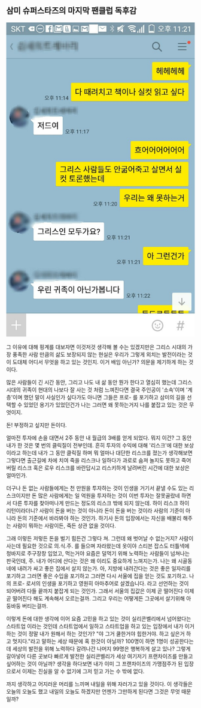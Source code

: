 ## 삼미 슈퍼스타즈의 마지막 팬클럽 독후감

![대화](./삼미_슈퍼스타즈의_마지막_팬클럽.jpg)

그 이유에 대해 핑계를 대보자면 이것저것 생각해 볼 수는 있겠지만은
그리스 시대의 가장 풍족한 사람 만큼의 삶도 보장되지 않는 현실은
우리가 그렇게 외치는 발전이라는 것이 도대체 어디서 무엇을 하고 있는 것인지. 이거 배임 아닌가? 의문을 제기하게 하는 것이다.

많은 사람들이 긴 시간 동안, 그리고 나도 내 삶 동안 뭔가 한다고 열심히 했는데
그리스 시대의 귀족이 현대의 나보다 잘 사는 것 처럼 느껴진다면
결국 주인공이 '소속'이며 '계층'이며 했던 말이 사실인가 싶다가도
아니면 그들은 프로- 를 포기하고 삼미의 길을 선택할 수 있었던 용기가 있었던건가
나는 그러면 왜 못하는거지 나를 붙잡고 있는 것은 무엇이지.

돈!
부정하고 싶지만 돈이다.

얼마전 투자에 손을 대면서 2주 동안 내 월급의 3배를 얻게 되었다.
뭐지 이건?
그 동안 내가 한 것은 몇 번의 클릭질이 전부인데.
흔히 투자의 수익에 대해 '리스크'에 대한 보상이라고 하는데
내가 그 동안 클릭질 하며 뭐 얼마나 대단한 리스크를 졌는가 생각해보면
그렇다면 출근길에 차에 치여 죽을 리스크나
일하다가 과로로 숨져 놀지도 못하고 죽어버릴 리스크
혹은 로우 리스크를 바란답시고 리스키하게 날려버린 시간에 대한 보상은 얼마인가.

더구나 돈 없는 사람들에게는 천 만원을 투자하는 것이 인생을 거기서 끝낼 수도 있는 리스크이지만
돈 많은 사람에게는 일 억원을 투자하는 것이 이번 투자는 잘못골랐네 하면서 다른 투자를 찾아떠나게 만드는 정도의 리스크 밖에 되지 않는데.
하이 리스크 하이 리턴이라더니?
사람이 돈을 버는 것이 아니라 돈이 돈을 버는 것이라 사람의 기준이 아니라 돈의 기준에서 바라봐야 하는 것인가.
하기사 돈의 입장에서는 자신을 배불리 해주는 사람이 뭐하는 사람이든, 죽든 상관 없을 것이다.

그래 이렇든 저렇든 돈을 벌기 힘든건 그렇다 쳐.
그런데 왜 벗어날 수 없는거지?
사람이 사는데 필요한 것으로 의.식.주. 를 들으며 자라왔는데
옷이야 스티븐 잡스도 터틀넥에 청바지로 주구장창 입었고,
먹는거야 요즘은 덜먹기 위해 노력하는 사람들이 넘쳐나는 판국인데,
주. 내가 어디에 산다는 것은 왜 이리도 중요하게 느껴지는가.
나는 왜 시골동네에 내려가 싸고 좋은 집에서 살지 않는가.
아, 지방에 내려간다는 것은 좋은 일자리를 포기하고 그러면 좋은 수입을 포기하고 그러면 다시 서울에 집을 얻는 것도 포기하고. 나의 프로- 로서의 인생을 포기하고 영원히 아마추어로 살겠습니다. 라고 선언하는 것이 되어버려 다들 끝까지 붙잡게 되는 것인가.
그래서 서울의 집값은 이제 곧 떨어진다 이제 곧 떨어진다 해도 계속해서 오르는걸까.
그리고 우리는 어떻게든 그곳에서 살기위해 아둥바둥 버티는걸까.

이렇게 돈에 대한 생각에 이어 요즘 고민을 하고 있는 것이
실리콘벨리에서 넘어왔다는 스타트업 이라는 것인데
스타트업에서 일하고 스타트업을 하고 있는 입장에서
내가 이거 하는 것이 정말 내가 원해서 하는 것인가?
"야 그거 쿨한거야 힙한거야. 하고 싶은거 하고 멋지다."라고 말하는 세상 때문에 혹 한것이 아닐까?
100명이 하면 1명이 성공한다는데 세상의 발전을 위해 노력하다 갈려나간 나머지 99명은 행복하게 살고 있나?
그렇게 갈아넣어 다른 곳보다 빠르게 발전한 실리콘벨리가 세상 여기저기 프랜차이즈를 만들고 싶어하는 것이 아닐까?
생각을 하다보면 내가 이미 그 프랜차이즈의 가맹점주가 된 입장으로서 이제는 진실을 알 수 없기에 그저 믿고 가는 수 밖에 없다.

까지 생각하고 어지러운 머리를 느끼며 내일을 위해 자러가고 있을 것이다.
이 생각들은 오늘의 오늘도 했고 내일의 오늘도 하겠지만 언젠가 그만하게 된다면 그것은 무엇 때문일까?
